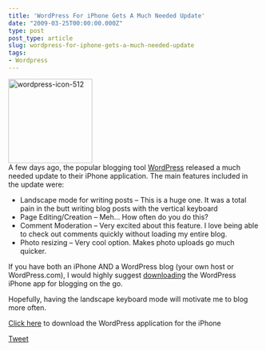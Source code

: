 ```yaml
---
title: 'WordPress For iPhone Gets A Much Needed Update'
date: "2009-03-25T00:00:00.000Z"
type: post 
post_type: article
slug: wordpress-for-iphone-gets-a-much-needed-update
tags: 
- Wordpress
---
```

[<img class="alignleft size-medium wp-image-153" title="wordpress-icon-512" src="http://brandontreb.com/wp-content/uploads/2009/03/wordpress-icon-512-300x300.png" alt="wordpress-icon-512" width="168" height="168" />][1]  
A few days ago, the popular blogging tool [WordPress][2] released a much needed update to their iPhone application. The main features included in the update were:

  * Landscape mode for writing posts &#8211; This is a huge one. It was a total pain in the butt writing blog posts with the vertical keyboard
  * Page Editing/Creation &#8211; Meh&#8230; How often do you do this?
  * Comment Moderation &#8211; Very excited about this feature. I love being able to check out comments quickly without loading my entire blog.
  * Photo resizing &#8211; Very cool option. Makes photo uploads go much quicker.

If you have both an iPhone AND a WordPress blog (your own host or WordPress.com), I would highly suggest [downloading][3] the WordPress iPhone app for blogging on the go.

Hopefully, having the landscape keyboard mode will motivate me to blog more often.

[Click here][3] to download the WordPress application for the iPhone

<div style="">
  <a href="http://twitter.com/share" class="twitter-share-button" data-count="horizontal" data-text="Wordpress For iPhone Gets A Much Needed Update" data-url="http://brandontreb.com/wordpress-for-iphone-gets-a-much-needed-update"  data-via="brandontreb" data-related="brandontreb:">Tweet</a>
</div>

 [1]: http://brandontreb.com/wp-content/uploads/2009/03/wordpress-icon-512.png
 [2]: http://wordpress.org
 [3]: http://phobos.apple.com/WebObjects/MZStore.woa/wa/viewSoftware?id=285073074&mt=8
